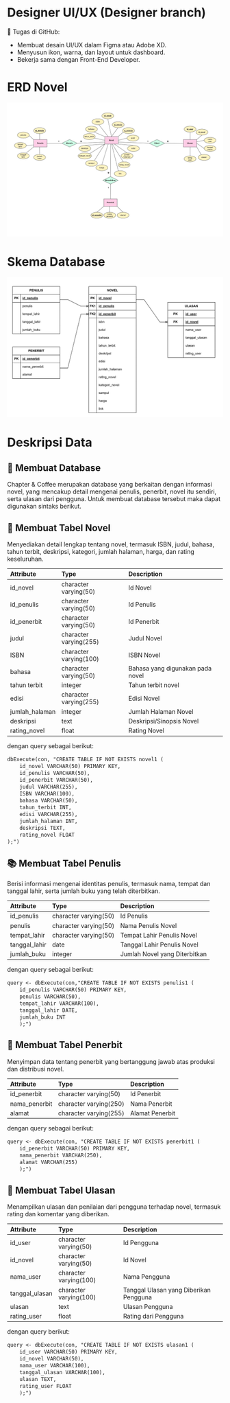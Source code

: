 # Designer UI/UX (Designer branch)
📍 Tugas di GitHub:

- Membuat desain UI/UX dalam Figma atau Adobe XD.
- Menyusun ikon, warna, dan layout untuk dashboard.
- Bekerja sama dengan Front-End Developer.

# ERD Novel

![ERD Novel](https://github.com/Adibun-jpg/MDS---Kelompok-5---Data-Novel/raw/Designer/ERD%20Novel.jpg)

# Skema Database

![Skema Database](https://github.com/Adibun-jpg/MDS---Kelompok-5---Data-Novel/blob/Designer/Skema%20Database%20Novel.jpg)

# Deskripsi Data

## :abacus: Membuat Database

Chapter & Coffee merupakan database yang berkaitan dengan informasi novel, yang mencakup detail mengenai penulis, penerbit, novel itu sendiri, serta ulasan dari pengguna. Untuk membuat database tersebut maka dapat digunakan sintaks berikut.

## :open_book: Membuat Tabel Novel

Menyediakan detail lengkap tentang novel, termasuk ISBN, judul, bahasa, tahun terbit, deskripsi, kategori, jumlah halaman, harga, dan rating keseluruhan.

| Attribute                  | Type                   | Description                     		         |
|:---------------------------|:-----------------------|:-------------------------------------------------|
| id_novel                   | character varying(50)  | Id Novel                       		             |
| id_penulis                 | character varying(50)  | Id Penulis                   		             |
| id_penerbit                | character varying(50)  | Id Penerbit                     	             |	
| judul                      | character varying(255) | Judul Novel                		                 |
| ISBN                       | character varying(100) | ISBN Novel	                                     |
| bahasa	    	         | character varying(50)  | Bahasa yang digunakan pada novel                 |
| tahun terbit	    	     | integer                | Tahun terbit novel                               |
| edisi	    	             | character varying(255) | Edisi Novel                                      |
| jumlah_halaman	    	 | integer                | Jumlah Halaman Novel                             |
| deskripsi    	             | text                   | Deskripsi/Sinopsis Novel                         |
| rating_novel	    	     | float                  | Rating Novel                                     |


dengan query sebagai berikut:

```{r}
dbExecute(con, "CREATE TABLE IF NOT EXISTS novel1 (
    id_novel VARCHAR(50) PRIMARY KEY,
    id_penulis VARCHAR(50),
    id_penerbit VARCHAR(50),
    judul VARCHAR(255),
    ISBN VARCHAR(100),
    bahasa VARCHAR(50),
    tahun_terbit INT,
    edisi VARCHAR(255),
    jumlah_halaman INT,
    deskripsi TEXT,
    rating_novel FLOAT
);")
```


## :books: Membuat Tabel Penulis

Berisi informasi mengenai identitas penulis, termasuk nama, tempat dan tanggal lahir, serta jumlah buku yang telah diterbitkan.


| Attribute                  | Type                   | Description                     		         |
|:---------------------------|:-----------------------|:-------------------------------------------------|
| id_penulis                 | character varying(50)  | Id Penulis                       		         |
| penulis                    | character varying(50)  | Nama Penulis Novel                   		     |
| tempat_lahir               | character varying(50)  | Tempat Lahir Penulis Novel                     	 |	
| tanggal_lahir              | date                   | Tanggal Lahir Penulis Novel              		 |
| jumlah_buku                | integer                | Jumlah Novel yang Diterbitkan                    |


dengan query sebagai berikut:

```{r}
query <- dbExecute(con,"CREATE TABLE IF NOT EXISTS penulis1 (
    id_penulis VARCHAR(50) PRIMARY KEY,
    penulis VARCHAR(50),
    tempat_lahir VARCHAR(100),
    tanggal_lahir DATE,
    jumlah_buku INT
    );")
```


## :office: Membuat Tabel Penerbit

Menyimpan data tentang penerbit yang bertanggung jawab atas produksi dan distribusi novel.

| Attribute                  | Type                   | Description                     		         |
|:---------------------------|:-----------------------|:-------------------------------------------------|
| id_penerbit                | character varying(50)  | Id Penerbit                    		             |
| nama_penerbit              | character varying(250) | Nama Penerbit                  		     |
| alamat                     | character varying(255) | Alamat Penerbit                     	         |	

dengan query sebagai berikut:

```{r}
query <- dbExecute(con, "CREATE TABLE IF NOT EXISTS penerbit1 (
    id_penerbit VARCHAR(50) PRIMARY KEY,
    nama_penerbit VARCHAR(250),
    alamat VARCHAR(255)
    );")
```


## :memo: Membuat Tabel Ulasan

Menampilkan ulasan dan penilaian dari pengguna terhadap novel, termasuk rating dan komentar yang diberikan.

| Attribute                  | Type                   | Description                     		         |
|:---------------------------|:-----------------------|:-------------------------------------------------|
| id_user                    | character varying(50)  | Id Pengguna                       		         |
| id_novel                   | character varying(50)  | Id Novel                   		                 |
| nama_user                  | character varying(100) | Nama Pengguna                    	             |	
| tanggal_ulasan             | character varying(100) | Tanggal Ulasan yang Diberikan Pengguna           |
| ulasan                     | text                   | Ulasan Pengguna	                                 |
| rating_user	    	     | float                  | Rating dari Pengguna                             |

dengan query berikut:

```{r}
query <- dbExecute(con, "CREATE TABLE IF NOT EXISTS ulasan1 (
    id_user VARCHAR(50) PRIMARY KEY,
    id_novel VARCHAR(50),
    nama_user VARCHAR(100),
    tanggal_ulasan VARCHAR(100),
    ulasan TEXT,
    rating_user FLOAT
    );")
```
